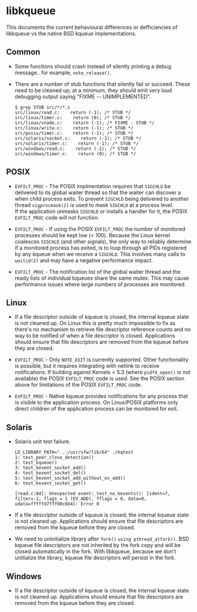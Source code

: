  # libkqueue

 This documents the current behavioural differences or defficiencies of
 libkqueue vs the native BSD kqueue implementations.

 ## Common

 * Some functions should crash instead of silently printing a debug
   message.. for example, `note_release()`.

 * There are a number of stub functions that silently fail or succeed.
   These need to be cleaned up; at a minimum, they should emit very loud
   debugging output saying "FIXME -- UNIMPLEMENTED".
   ```
   $ grep STUB src/*/*.c
   src/linux/read.c:    return (-1); /* STUB */
   src/linux/timer.c:    return (0); /* STUB */
   src/linux/vnode.c:    return (-1); /* FIXME - STUB */
   src/linux/write.c:    return (-1); /* STUB */
   src/posix/timer.c:    return (-1); /* STUB */
   src/solaris/socket.c:    return (-1); /* STUB */
   src/solaris/timer.c:    return (-1); /* STUB */
   src/windows/read.c:    return (-1); /* STUB */
   src/windows/timer.c:    return (0); /* STUB */
   ```

 ## POSIX

 * `EVFILT_PROC` - The POSIX implmentation requires that `SIGCHLD`
    be delivered to its global waiter thread so that the waiter can discover a
    when child process exits.  To prevent `SIGCHLD` being delivered to another
    thread `sigprocmask(2)` is used to mask `SIGCHLD` at a process level.  
    If the application unmasks `SIGCHLD` or installs a handler for it,
    the POSIX `EVFILT_PROC` code will not function.

 * `EVFILT_PROC` - If using the POSIX `EVFILT_PROC` the number of monitored
    processes should be kept low (< 100).  Because the Linux kernel coalesces
    `SIGCHLD` (and other signals), the only way to reliably determine if a
    monitored process has exited, is to loop through all PIDs registered by any
    kqueue when we receive a `SIGCHLD`.  This involves many calls to `waitid(2)`
    and may have a negative performance impact.

 * `EVFILT_PROC` - The notification list of the global waiter thread and the
    ready lists of individual kqueues share the same mutex.  This may cause
    performance issues where large numbers of processes are monitored.

 ## Linux

 * If a file descriptor outside of kqueue is closed, the internal kqueue
   state is not cleaned up.  On Linux this is pretty much impossible to
   fix as there's no mechanism to retrieve file descriptor reference
   counts and no way to be notified of when a file descriptor is closed.
   Applications should ensure that file descriptors are removed from
   the kqueue before they are closed.

 * `EVFILT_PROC` - Only `NOTE_EXIT` is currently supported.  Other
   functionality is possible, but it requires integrating with netlink to
   receive notifications.
   If building against Kernels < 5.3 (where `pidfd_open()` is not available)
   the POSIX `EVFILT_PROC` code is used.  See the POSIX section above for
   limitations of the POSIX `EVFILT_PROC` code.

  * `EVFILT_PROC` - Native kqueue provides notifications for any process that
   is visible to the application process.  On Linux/POSIX platforms only direct
   children of the application process can be monitored for exit.

 ## Solaris

 * Solaris unit test failure.
   ```
   LD_LIBRARY_PATH="..:/usr/sfw/lib/64" ./kqtest
   1: test_peer_close_detection()
   2: test_kqueue()
   3: test_kevent_socket_add()
   4: test_kevent_socket_del()
   5: test_kevent_socket_add_without_ev_add()
   6: test_kevent_socket_get()

   [read.c:84]: Unexpected event:_test_no_kevents(): [ident=7, filter=-1, flags = 1 (EV_ADD), fflags = 0, data=0, udata=fffffd7fff08c6b4]: Error 0
   ```
  * If a file descriptor outside of kqueue is closed, the internal kqueue
   state is not cleaned up.
   Applications should ensure that file descriptors are removed from
   the kqueue before they are closed.

 * We need to uninitialize library after `fork()` `using pthread_atfork()`.
   BSD kqueue file descriptors are not inherited by the fork copy and
   will be closed automatically in the fork.  With libkqueue, because
   we don't unitialize the library, kqueue file descriptors will persist
   in the fork.

 ## Windows
 
 * If a file descriptor outside of kqueue is closed, the internal kqueue
   state is not cleaned up.
   Applications should ensure that file descriptors are removed from
   the kqueue before they are closed.
